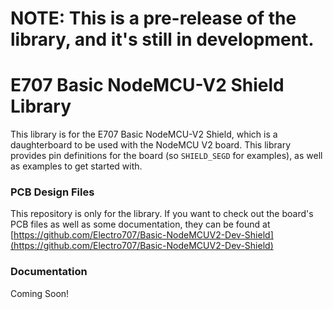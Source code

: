 # NOTE: This is a pre-release of the library, and it's still in development. 

# E707 Basic NodeMCU-V2 Shield Library

This library is for the E707 Basic NodeMCU-V2 Shield, which is a daughterboard to be used with the NodeMCU V2 board. 
This library provides pin definitions for the board (so `SHIELD_SEGD` for examples), as well as examples to get started with. 

### PCB Design Files

This repository is only for the library. If you want to check out the board's PCB files as well as some documentation, they can be found at [https://github.com/Electro707/Basic-NodeMCUV2-Dev-Shield](https://github.com/Electro707/Basic-NodeMCUV2-Dev-Shield)

### Documentation
Coming Soon!
